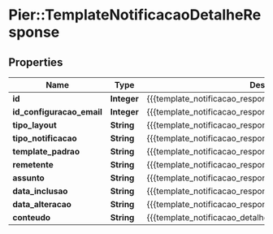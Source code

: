 # Pier::TemplateNotificacaoDetalheResponse

## Properties
Name | Type | Description | Notes
------------ | ------------- | ------------- | -------------
**id** | **Integer** | {{{template_notificacao_response_id_value}}} | [optional] 
**id_configuracao_email** | **Integer** | {{{template_notificacao_response_id_configuracao_email_value}}} | [optional] 
**tipo_layout** | **String** | {{{template_notificacao_response_tipo_layout_value}}} | [optional] 
**tipo_notificacao** | **String** | {{{template_notificacao_response_tipo_notificacao_value}}} | [optional] 
**template_padrao** | **String** | {{{template_notificacao_response_template_padrao_value}}} | [optional] 
**remetente** | **String** | {{{template_notificacao_response_remetente_value}}} | [optional] 
**assunto** | **String** | {{{template_notificacao_response_assunto_value}}} | [optional] 
**data_inclusao** | **String** | {{{template_notificacao_response_data_inclusao_value}}} | [optional] 
**data_alteracao** | **String** | {{{template_notificacao_response_data_alteracao_value}}} | [optional] 
**conteudo** | **String** | {{{template_notificacao_detalhe_response_conteudo_value}}} | [optional] 



